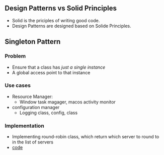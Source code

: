 ## Design Patterns vs Solid Principles

- Solid is the priciples of writing good code.
- Design Patterns are designed based on Solide Principles.

## Singleton Pattern

### Problem

- Ensure that a class has _just a single instance_
- A global access point to that instance

### Use cases

- Resource Manager:
  - Window task magager, macos activity monitor
- configuration manager
  - Logging class, config, class

### Implementation

- Implementing round-robin class, which return which server to round to in the list of servers
- [code](./singleton/singleton.py)
